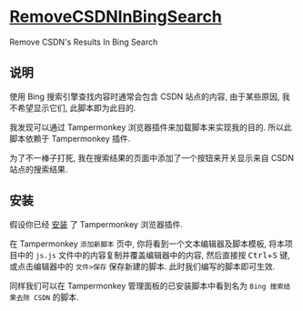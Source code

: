 # [RemoveCSDNInBingSearch](https://github.com/Zeng-Tao/RemoveCSDNInBingSearch)
 Remove CSDN's Results In Bing Search


## 说明

使用 Bing 搜索引擎查找内容时通常会包含 CSDN 站点的内容, 由于某些原因, 我不希望显示它们, 此脚本即为此目的.  

我发现可以通过 Tampermonkey 浏览器插件来加载脚本来实现我的目的. 所以此脚本依赖于 Tampermonkey 插件.   

为了不一棒子打死, 我在搜索结果的页面中添加了一个按钮来开关显示来自 CSDN 站点的搜索结果.

## 安装

假设你已经 [安装](https://www.tampermonkey.net/) 了 Tampermonkey 浏览器插件.  

在 Tampermonkey `添加新脚本` 页中, 你将看到一个文本编辑器及脚本模板, 将本项目中的 `js.js` 文件中的内容复制并覆盖编辑器中的内容, 然后直接按 <kbd>Ctrl</kbd>+<kbd>S</kbd> 键, 或点击编辑器中的 `文件>保存` 保存新建的脚本. 此时我们编写的脚本即可生效.

同样我们可以在 Tampermonkey 管理面板的已安装脚本中看到名为 `Bing 搜索结果去除 CSDN` 的脚本.


